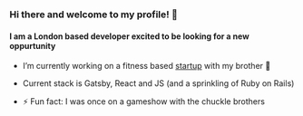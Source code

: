 ### Hi there and welcome to my profile!  👋
#### I am a London based developer excited to be looking for a new oppurtunity

* I’m currently working on a fitness based [startup](https://www.resistanceformula.com) with my brother 🏃
* Current stack is Gatsby, React and JS (and a sprinkling of Ruby on Rails) 

* ⚡ Fun fact: I was once on a gameshow with the chuckle brothers 

